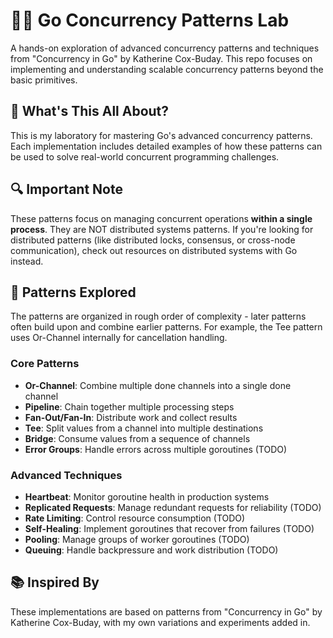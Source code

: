 # 🏃‍♂️ Go Concurrency Patterns Lab

A hands-on exploration of advanced concurrency patterns and techniques from
"Concurrency in Go" by Katherine Cox-Buday.
This repo focuses on implementing and understanding scalable concurrency patterns beyond the basic primitives.

## 🎯 What's This All About?

This is my laboratory for mastering Go's advanced concurrency patterns.
Each implementation includes detailed examples of how these patterns can be used to solve
real-world concurrent programming challenges.

## 🔍 Important Note

These patterns focus on managing concurrent operations **within a single process**.
They are NOT distributed systems patterns. If you're looking for distributed patterns (like distributed locks, consensus, or cross-node communication),
check out resources on distributed systems with Go instead.

## 🧪 Patterns Explored
The patterns are organized in rough order of complexity - later patterns often build upon
and combine earlier patterns.
For example, the Tee pattern uses Or-Channel internally for cancellation handling.


### Core Patterns
- **Or-Channel**: Combine multiple done channels into a single done channel
- **Pipeline**: Chain together multiple processing steps
- **Fan-Out/Fan-In**: Distribute work and collect results
- **Tee**: Split values from a channel into multiple destinations
- **Bridge**: Consume values from a sequence of channels
- **Error Groups**: Handle errors across multiple goroutines (TODO)

### Advanced Techniques
- **Heartbeat**: Monitor goroutine health in production systems
- **Replicated Requests**: Manage redundant requests for reliability (TODO)
- **Rate Limiting**: Control resource consumption (TODO)
- **Self-Healing**: Implement goroutines that recover from failures (TODO)
- **Pooling**: Manage groups of worker goroutines (TODO)
- **Queuing**: Handle backpressure and work distribution (TODO)

## 📚 Inspired By

These implementations are based on patterns from "Concurrency in Go" by Katherine Cox-Buday,
with my own variations and experiments added in.
